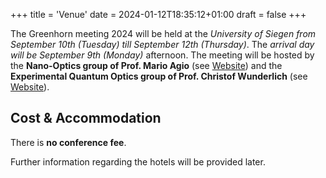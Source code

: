 +++
title = 'Venue'
date = 2024-01-12T18:35:12+01:00
draft = false
+++

The Greenhorn meeting 2024 will be held at the *University of Siegen from September 10th (Tuesday) till September 12th (Thursday)*.
The *arrival day will be September 9th (Monday)* afternoon. The meeting will be hosted by the **Nano-Optics group of Prof. Mario Agio** (see [Website](https://nano-optics.physik.uni-siegen.de)) and
the **Experimental Quantum Optics group of Prof. Christof Wunderlich** (see [Website](https://quantenoptik.uni-siegen.de/index.xml.en?lang=en)).

## Cost & Accommodation

There is **no conference fee**.

Further information regarding the hotels will be provided later.
